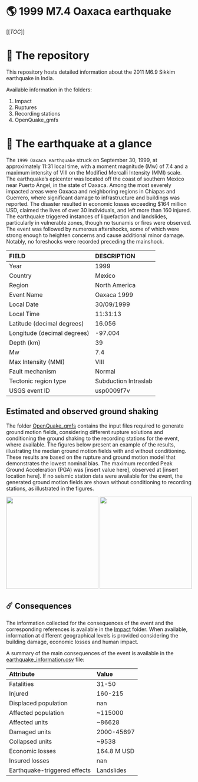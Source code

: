 # 🌎 1999 M7.4 Oaxaca earthquake
[[_TOC_]]

# 📂 The repository

This repository hosts detailed information about the 2011 M6.9 Sikkim earthquake in India.

Available information in the folders:

1. Impact
2. Ruptures
3. Recording stations
4. OpenQuake_gmfs


# 🚀 The earthquake at a glance 

The `1999 Oaxaca earthquake` struck on September 30, 1999, at approximately 11:31 local time, with a moment magnitude (Mw) of 7.4 and a maximum intensity of VIII on the Modified Mercalli Intensity (MMI) scale. The earthquake’s epicenter was located off the coast of southern Mexico near Puerto Ángel, in the state of Oaxaca. Among the most severely impacted areas were Oaxaca and neighboring regions in Chiapas and Guerrero, where significant damage to infrastructure and buildings was reported. The disaster resulted in economic losses exceeding $164 million USD, claimed the lives of over 30 individuals, and left more than 160 injured. The earthquake triggered instances of liquefaction and landslides, particularly in vulnerable zones, though no tsunamis or fires were observed. The event was followed by numerous aftershocks, some of which were strong enough to heighten concerns and cause additional minor damage. Notably, no foreshocks were recorded preceding the mainshock.

| FIELD | DESCRIPTION |
|:-------|:-------------|
| Year | 1999 |
| Country | Mexico |
| Region | North America |
| Event Name | Oaxaca 1999 |
| Local Date | 30/09/1999 |
| Local Time | 11:31:13 |
| Latitude (decimal degrees) | 16.056 |
| Longitude (decimal degrees) | -97.004 |
| Depth (km) | 39 |
| Mw | 7.4 |
| Max Intensity (MMI) | VIII |
| Fault mechanism | Normal |
| Tectonic region type | Subduction Intraslab |
| USGS event ID | usp0009f7v |

## Estimated and observed ground shaking

The folder [OpenQuake_gmfs](./OpenQuake_gmfs/) contains the input files required to generate ground motion fields, considering different rupture solutions and conditioning the ground shaking to the recording stations for the event, where available. The figures below present an example of the results, illustrating the median ground motion fields with and without conditioning. These results are based on the rupture and ground motion model that demonstrates the lowest nominal bias. The maximum recorded Peak Ground Acceleration (PGA) was [insert value here], observed at [insert location here]. If no seismic station data were available for the event, the generated ground motion fields are shown without conditioning to recording stations, as illustrated in the figures.

<img src="./OpenQuake_gmfs/median_gmf_stations_none.png" height="250">
<img src="./OpenQuake_gmfs/median_gmf_stations_seismic.png" height="250">

## ☄️ Consequences

The information collected for the consequences of the event and the corresponding references is available in the [Impact](./Impact) folder. When available, information at different geographical levels is provided considering the building damage, economic losses and human impact.

A summary of the main consequences of the event is available in the [earthquake_information.csv](./earthquake_information.csv) file:

| Attribute | Value |
|:-------|:-------------|
| Fatalities | 31-50 |
| Injured | 160-215 |
| Displaced population | nan |
| Affected population | ~115000 |
| Affected units | ~86628  |
| Damaged units | 2000-45697  |
| Collapsed units | ~9538  |
| Economic losses | 164.8 M USD  |
| Insured losses | nan |
| Earthquake-triggered effects | Landslides  |